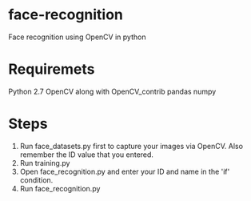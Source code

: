 # face-recognition
Face recognition using OpenCV in python

# Requiremets
  Python 2.7
    OpenCV along with OpenCV_contrib
    pandas
    numpy

# Steps 
  1. Run face_datasets.py first to capture your images via OpenCV. Also remember the ID value that you entered.
  2. Run training.py
  3. Open face_recognition.py and enter your ID and name in the 'if' condition.
  4. Run face_recognition.py
